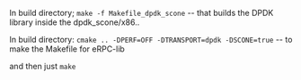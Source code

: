 
In build directory;
``make -f Makefile_dpdk_scone`` -- that builds the DPDK library inside the dpdk_scone/x86..

In build directory:
``cmake .. -DPERF=OFF -DTRANSPORT=dpdk -DSCONE=true`` -- to make the Makefile for eRPC-lib

and then just ``make``


